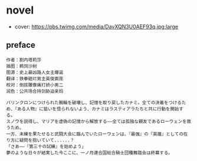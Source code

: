 # novel

- cover: https://pbs.twimg.com/media/DavXQN3U0AEF93q.jpg:large

## preface


```
作者：割内塔莉莎
插图：鹈饲沙树
图源：史上最凶路人女主爆诞
翻译：铁拳砸烂男主英俊面庞
校对：倒拔雕像痛打娇小男二
润色：公共场合持剑胁迫亲妈

パリンクロンにつけられた腕輪を破壊し、記憶を取り戻したカナミ。全ての決着をつけるため、『ある人物』に狙いを悟られないよう、カナミはラスティアラたちと共に行動を開始する。  
スノウを説得し、マリアを虚偽の記憶から解放する――全ては孤独な親友であるローウェンを救うため。  
一方、未練を果たせると武闘大会に臨んでいたローウェンは、『最強』の『英雄』としての在り方に疑問を抱いていて......？  
「さあ――『第三十の試練』を始めよう」  
夢のような日々が結実した今ここに、一ノ月連合国総合騎士団種舞踏会は終幕する。
```


